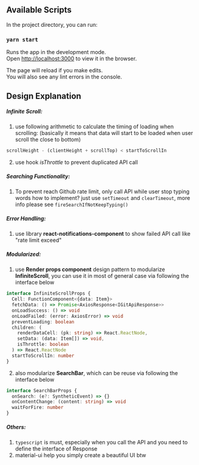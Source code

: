 ## Available Scripts

In the project directory, you can run:

### `yarn start`

Runs the app in the development mode.\
Open [http://localhost:3000](http://localhost:3000) to view it in the browser.

The page will reload if you make edits.\
You will also see any lint errors in the console.

## Design Explanation

##### Infinite Scroll:
1. use following arithmetic to calculate the timing of loading when scrolling:
(basically it means that data will start to be loaded when user scroll the close to bottom)
```js
scrollHeight - (clientHeight + scrollTop) < startToScrollIn
```
2. use hook *isThrottle* to prevent duplicated API call

##### Searching Functionality:
1. To prevent reach Github rate limit, only call API while user stop typing words
how to implement? just use `setTimeout` and `clearTimeout`, more info please see `fireSearchIfNotKeepTyping()`

##### Error Handling:
1. use library **react-notifications-component** to show failed API call like "rate limit exceed"

##### Modularized:
1. use **Render props component** design pattern to modularize **InfiniteScroll**, you can use it in most of general case
via following the interface below
```ts
interface InfiniteScrollProps {
  Cell: FunctionComponent<{data: Item}>
  fetchData: () => Promise<AxiosResponse<IGitApiResponse>>
  onLoadSuccess: () => void
  onLoadFailed: (error: AxiosError) => void
  preventLoading: boolean
  children: (
    renderDataCell: (pk: string) => React.ReactNode,
    setData: (data: Item[]) => void,
    isThrottle: boolean
  ) => React.ReactNode
  startToScrollIn: number
}
```
2. also modularize **SearchBar**, which can be reuse via following the interface below
```ts
interface SearchBarProps {
  onSearch: (e?: SyntheticEvent) => {}
  onContentChange: (content: string) => void
  waitForFire: number
}
```

##### Others:
1. `typescript` is must, especially when you call the API and you need to define the interface of Response
2. material-ui help you simply create a beautiful UI btw
